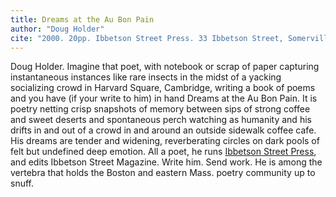 ```yaml
---
title: Dreams at the Au Bon Pain
author: "Doug Holder"
cite: "2000. 20pp. Ibbetson Street Press. 33 Ibbetson Street, Somerville, MA. 02143."
---
```


Doug Holder. Imagine that poet, with notebook or scrap of paper capturing instantaneous instances like rare insects in the midst of a yacking socializing crowd in Harvard Square, Cambridge, writing a book of poems and you have (if your write to him) in hand Dreams at the Au Bon Pain. It is poetry netting crisp snapshots of memory between sips of strong coffee and sweet deserts and spontaneous perch watching as humanity and his drifts in and out of a crowd in and around an outside sidewalk coffee cafe. His dreams are tender and widening, reverberating circles on dark pools of felt but undefined deep emotion. All a poet, he runs [Ibbetson Street Press](https://web.archive.org/web/200501/http://homepage.mac.com/rconte/home.html), and edits Ibbetson Street Magazine. Write him. Send work. He is among the vertebra that holds the Boston and eastern Mass. poetry community up to snuff.
